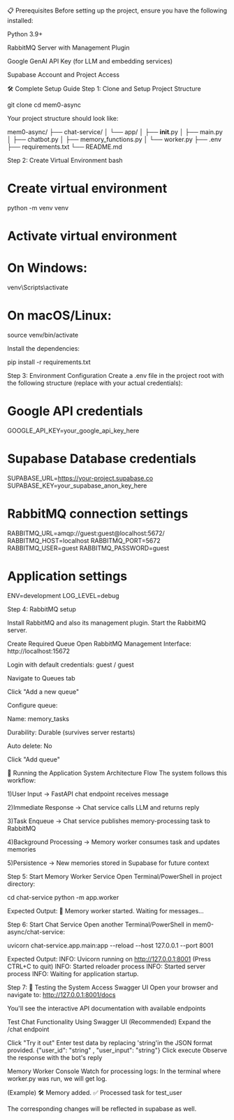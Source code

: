 📋 Prerequisites
Before setting up the project, ensure you have the following installed:

Python 3.9+

RabbitMQ Server with Management Plugin

Google GenAI API Key (for LLM and embedding services)

Supabase Account and Project Access

🛠️ Complete Setup Guide
Step 1: Clone and Setup Project Structure

git clone <repository-url>
cd mem0-async

Your project structure should look like:

mem0-async/
├── chat-service/
│   └── app/
│       ├── __init__.py
│       ├── main.py
│       ├── chatbot.py
│       ├── memory_functions.py
│       └── worker.py
├── .env
├── requirements.txt
└── README.md

Step 2: Create Virtual Environment
bash
# Create virtual environment
python -m venv venv

# Activate virtual environment
# On Windows:
venv\Scripts\activate
# On macOS/Linux:
source venv/bin/activate

Install the dependencies:

pip install -r requirements.txt

Step 3: Environment Configuration
Create a .env file in the project root with the following structure (replace with your actual credentials):

# Google API credentials
GOOGLE_API_KEY=your_google_api_key_here

# Supabase Database credentials
SUPABASE_URL=https://your-project.supabase.co
SUPABASE_KEY=your_supabase_anon_key_here

# RabbitMQ connection settings
RABBITMQ_URL=amqp://guest:guest@localhost:5672/
RABBITMQ_HOST=localhost
RABBITMQ_PORT=5672
RABBITMQ_USER=guest
RABBITMQ_PASSWORD=guest

# Application settings
ENV=development
LOG_LEVEL=debug

Step 4: RabbitMQ setup

Install RabbitMQ and also its management plugin.
Start the RabbitMQ server.

Create Required Queue
Open RabbitMQ Management Interface: http://localhost:15672

Login with default credentials: guest / guest

Navigate to Queues tab

Click "Add a new queue"

Configure queue:

Name: memory_tasks

Durability: Durable (survives server restarts)

Auto delete: No

Click "Add queue"



🚀 Running the Application
System Architecture Flow
The system follows this workflow:

1)User Input → FastAPI chat endpoint receives message

2)Immediate Response → Chat service calls LLM and returns reply

3)Task Enqueue → Chat service publishes memory-processing task to RabbitMQ

4)Background Processing → Memory worker consumes task and updates memories

5)Persistence → New memories stored in Supabase for future context


Step 5: Start Memory Worker Service
Open Terminal/PowerShell in project directory:

cd chat-service
python -m app.worker

Expected Output:
🔄 Memory worker started. Waiting for messages...

Step 6: Start Chat Service
Open another Terminal/PowerShell in mem0-async/chat-service:

uvicorn chat-service.app.main:app --reload --host 127.0.0.1 --port 8001

Expected Output:
INFO:     Uvicorn running on http://127.0.0.1:8001 (Press CTRL+C to quit)
INFO:     Started reloader process
INFO:     Started server process
INFO:     Waiting for application startup.

Step 7: 🧪 Testing the System
Access Swagger UI
Open your browser and navigate to: http://127.0.0.1:8001/docs

You'll see the interactive API documentation with available endpoints

Test Chat Functionality
Using Swagger UI (Recommended)
Expand the /chat endpoint

Click "Try it out"
Enter test data by replacing 'string'in the JSON format provided. {"user_id": "string" , "user_input": "string"}
Click execute
Observe the response with the bot's reply

Memory Worker Console
Watch for processing logs: In the terminal where worker.py was run, we will get log.

(Example)
🛠️ Memory added.
✅ Processed task for test_user

The corresponding changes will be reflected in supabase as well.
